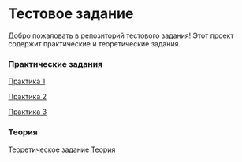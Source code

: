 # Тестовое задание

Добро пожаловать в репозиторий тестового задания! Этот проект содержит практические и теоретические задания.

### Практические задания
[Практика 1](https://AlexanderKoldin.github.io/test-assignment/practice/practice-1/)

[Практика 2](https://AlexanderKoldin.github.io/test-assignment/practice/practice-2/)

[Практика 3](https://AlexanderKoldin.github.io/test-assignment/practice/practice-3/)

### Теория
Теоретическое задание
[Теория](https://github.com/AlexanderKoldin/test-assignment/blob/main/theory/theory-1/answer.md)

